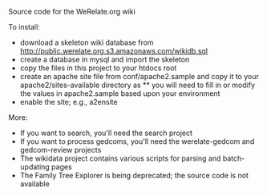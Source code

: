 Source code for the WeRelate.org wiki

To install:
* download a skeleton wiki database from http://public.werelate.org.s3.amazonaws.com/wikidb.sql
* create a database in mysql and import the skeleton
* copy the files in this project to your htdocs root
* create an apache site file from conf/apache2.sample and copy it to your apache2/sites-available directory as <sitename>
** you will need to fill in or modify the values in apache2.sample based upon your environment
* enable the site; e.g., a2ensite <sitename>

More:
* If you want to search, you'll need the search project
* If you want to process gedcoms, you'll need the werelate-gedcom and gedcom-review projects
* The wikidata project contains various scripts for parsing and batch-updating pages
* The Family Tree Explorer is being deprecated; the source code is not available
